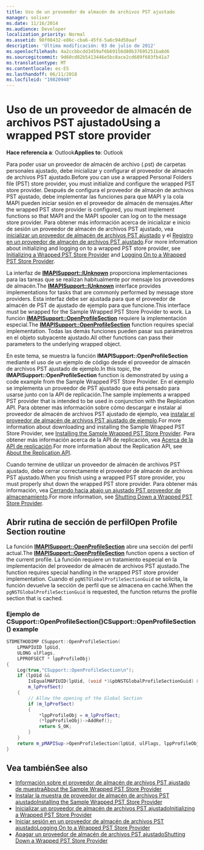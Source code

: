 ```yaml
---
title: Uso de un proveedor de almacén de archivos PST ajustado
manager: soliver
ms.date: 11/16/2014
ms.audience: Developer
localization_priority: Normal
ms.assetid: 98f08432-e86c-cba6-45fd-5a6c94d50aaf
description: 'Última modificación: 03 de julio de 2012'
ms.openlocfilehash: 4a2ccbbcdd3459af6b69156d80b37695251ba8d6
ms.sourcegitcommit: 9d60cd82b5413446e5bc8ace2cd689f683fb41a7
ms.translationtype: MT
ms.contentlocale: es-ES
ms.lasthandoff: 06/11/2018
ms.locfileid: "19820948"
---
```

# <a name="using-a-wrapped-pst-store-provider"></a><span data-ttu-id="930bb-103">Uso de un proveedor de almacén de archivos PST ajustado</span><span class="sxs-lookup"><span data-stu-id="930bb-103">Using a wrapped PST store provider</span></span>

<span data-ttu-id="930bb-104">**Hace referencia a**: Outlook</span><span class="sxs-lookup"><span data-stu-id="930bb-104">**Applies to**: Outlook</span></span> 
  
<span data-ttu-id="930bb-105">Para poder usar un proveedor de almacén de archivo (.pst) de carpetas personales ajustado, debe inicializar y configurar el proveedor de almacén de archivos PST ajustado.</span><span class="sxs-lookup"><span data-stu-id="930bb-105">Before you can use a wrapped Personal Folders file (PST) store provider, you must initialize and configure the wrapped PST store provider.</span></span> <span data-ttu-id="930bb-106">Después de configura el proveedor de almacén de archivos PST ajustado, debe implementar las funciones para que MAPI y la cola MAPI pueden iniciar sesión en el proveedor de almacén de mensajes.</span><span class="sxs-lookup"><span data-stu-id="930bb-106">After the wrapped PST store provider is configured, you must implement functions so that MAPI and the MAPI spooler can log on to the message store provider.</span></span> <span data-ttu-id="930bb-107">Para obtener más información acerca de inicializar e inicio de sesión un proveedor de almacén de archivos PST ajustado, vea [inicializar un proveedor de almacén de archivos PST ajustado](initializing-a-wrapped-pst-store-provider.md) y el [Registro en un proveedor de almacén de archivos PST ajustado](logging-on-to-a-wrapped-pst-store-provider.md).</span><span class="sxs-lookup"><span data-stu-id="930bb-107">For more information about initializing and logging on to a wrapped PST store provider, see [Initializing a Wrapped PST Store Provider](initializing-a-wrapped-pst-store-provider.md) and [Logging On to a Wrapped PST Store Provider](logging-on-to-a-wrapped-pst-store-provider.md).</span></span>
  
<span data-ttu-id="930bb-108">La interfaz de **[IMAPISupport::IUnknown](imapisupportiunknown.md)** proporciona implementaciones para las tareas que se realizan habitualmente por mensaje los proveedores de almacén.</span><span class="sxs-lookup"><span data-stu-id="930bb-108">The **[IMAPISupport::IUnknown](imapisupportiunknown.md)** interface provides implementations for tasks that are commonly performed by message store providers.</span></span> <span data-ttu-id="930bb-109">Esta interfaz debe ser ajustada para que el proveedor de almacén de PST de ajustado de ejemplo para que funcione.</span><span class="sxs-lookup"><span data-stu-id="930bb-109">This interface must be wrapped for the Sample Wrapped PST Store Provider to work.</span></span> <span data-ttu-id="930bb-110">La función **[IMAPISupport::OpenProfileSection](imapisupport-openprofilesection.md)** requiere la implementación especial.</span><span class="sxs-lookup"><span data-stu-id="930bb-110">The **[IMAPISupport::OpenProfileSection](imapisupport-openprofilesection.md)** function requires special implementation.</span></span> <span data-ttu-id="930bb-111">Todas las demás funciones pueden pasar sus parámetros en el objeto subyacente ajustado.</span><span class="sxs-lookup"><span data-stu-id="930bb-111">All other functions can pass their parameters to the underlying wrapped object.</span></span> 
  
<span data-ttu-id="930bb-112">En este tema, se muestra la función **IMAPISupport::OpenProfileSection** mediante el uso de un ejemplo de código desde el proveedor de almacén de archivos PST ajustado de ejemplo.</span><span class="sxs-lookup"><span data-stu-id="930bb-112">In this topic, the **IMAPISupport::OpenProfileSection** function is demonstrated by using a code example from the Sample Wrapped PST Store Provider.</span></span> <span data-ttu-id="930bb-113">En el ejemplo se implementa un proveedor de PST ajustado que está pensado para usarse junto con la API de replicación.</span><span class="sxs-lookup"><span data-stu-id="930bb-113">The sample implements a wrapped PST provider that is intended to be used in conjunction with the Replication API.</span></span> <span data-ttu-id="930bb-114">Para obtener más información sobre cómo descargar e instalar al proveedor de almacén de archivos PST ajustado de ejemplo, vea [instalar el proveedor de almacén de archivos PST ajustado de ejemplo](installing-the-sample-wrapped-pst-store-provider.md).</span><span class="sxs-lookup"><span data-stu-id="930bb-114">For more information about downloading and installing the Sample Wrapped PST Store Provider, see [Installing the Sample Wrapped PST Store Provider](installing-the-sample-wrapped-pst-store-provider.md).</span></span> <span data-ttu-id="930bb-115">Para obtener más información acerca de la API de replicación, vea [Acerca de la API de replicación](about-the-replication-api.md).</span><span class="sxs-lookup"><span data-stu-id="930bb-115">For more information about the Replication API, see [About the Replication API](about-the-replication-api.md).</span></span>
  
<span data-ttu-id="930bb-116">Cuando termine de utilizar un proveedor de almacén de archivos PST ajustado, debe cerrar correctamente el proveedor de almacén de archivos PST ajustado.</span><span class="sxs-lookup"><span data-stu-id="930bb-116">When you finish using a wrapped PST store provider, you must properly shut down the wrapped PST store provider.</span></span> <span data-ttu-id="930bb-117">Para obtener más información, vea [Cerrando hacia abajo un ajustado PST proveedor de almacenamiento](shutting-down-a-wrapped-pst-store-provider.md).</span><span class="sxs-lookup"><span data-stu-id="930bb-117">For more information, see [Shutting Down a Wrapped PST Store Provider](shutting-down-a-wrapped-pst-store-provider.md).</span></span>
  
## <a name="open-profile-section-routine"></a><span data-ttu-id="930bb-118">Abrir rutina de sección de perfil</span><span class="sxs-lookup"><span data-stu-id="930bb-118">Open Profile Section routine</span></span>

<span data-ttu-id="930bb-119">La función **[IMAPISupport::OpenProfileSection](imapisupport-openprofilesection.md)** abre una sección del perfil actual.</span><span class="sxs-lookup"><span data-stu-id="930bb-119">The **[IMAPISupport::OpenProfileSection](imapisupport-openprofilesection.md)** function opens a section of the current profile.</span></span> <span data-ttu-id="930bb-120">La función requiere un tratamiento especial en la implementación del proveedor de almacén de archivos PST ajustado.</span><span class="sxs-lookup"><span data-stu-id="930bb-120">The function requires special handling in the wrapped PST store provider implementation.</span></span> <span data-ttu-id="930bb-121">Cuando el `pgNSTGlobalProfileSectionGuid` se solicita, la función devuelve la sección de perfil que se almacena en caché.</span><span class="sxs-lookup"><span data-stu-id="930bb-121">When the  `pgNSTGlobalProfileSectionGuid` is requested, the function returns the profile section that is cached.</span></span> 
  
### <a name="csupportopenprofilesection-example"></a><span data-ttu-id="930bb-122">Ejemplo de CSupport::OpenProfileSection()</span><span class="sxs-lookup"><span data-stu-id="930bb-122">CSupport::OpenProfileSection() example</span></span>

```cpp
STDMETHODIMP CSupport::OpenProfileSection( 
    LPMAPIUID lpUid,     
    ULONG ulFlags, 
    LPPROFSECT * lppProfileObj) 
{ 
    Log(true,"CSupport::OpenProfileSection\n"); 
    if (lpUid &&  
        IsEqualMAPIUID(lpUid, (void *)&pbNSTGlobalProfileSectionGuid) &&  
        m_lpProfSect) 
    {      
        // Allow the opening of the Global Section 
        if (m_lpProfSect) 
        { 
            *lppProfileObj = m_lpProfSect; 
            (*lppProfileObj)->AddRef(); 
            return S_OK; 
        } 
    } 
    return m_pMAPISup->OpenProfileSection(lpUid, ulFlags, lppProfileObj); 
}
```

## <a name="see-also"></a><span data-ttu-id="930bb-123">Vea también</span><span class="sxs-lookup"><span data-stu-id="930bb-123">See also</span></span>

- [<span data-ttu-id="930bb-124">Información sobre el proveedor de almacén de archivos PST ajustado de muestra</span><span class="sxs-lookup"><span data-stu-id="930bb-124">About the Sample Wrapped PST Store Provider</span></span>](about-the-sample-wrapped-pst-store-provider.md)
- [<span data-ttu-id="930bb-125">Instalar la muestra de proveedor de almacén de archivos PST ajustado</span><span class="sxs-lookup"><span data-stu-id="930bb-125">Installing the Sample Wrapped PST Store Provider</span></span>](installing-the-sample-wrapped-pst-store-provider.md)
- [<span data-ttu-id="930bb-126">Inicializar un proveedor de almacén de archivos PST ajustado</span><span class="sxs-lookup"><span data-stu-id="930bb-126">Initializing a Wrapped PST Store Provider</span></span>](initializing-a-wrapped-pst-store-provider.md)
- [<span data-ttu-id="930bb-127">Iniciar sesión en un proveedor de almacén de archivos PST ajustado</span><span class="sxs-lookup"><span data-stu-id="930bb-127">Logging On to a Wrapped PST Store Provider</span></span>](logging-on-to-a-wrapped-pst-store-provider.md)
- [<span data-ttu-id="930bb-128">Apagar un proveedor de almacén de archivos PST ajustado</span><span class="sxs-lookup"><span data-stu-id="930bb-128">Shutting Down a Wrapped PST Store Provider</span></span>](shutting-down-a-wrapped-pst-store-provider.md)

